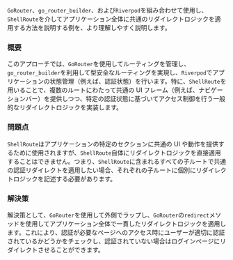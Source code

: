 `GoRouter`、`go_router_builder`、および`Riverpod`を組み合わせて使用し、`ShellRoute`を介してアプリケーション全体に共通のリダイレクトロジックを適用する方法を説明する例を、より理解しやすく説明します。

### 概要

このアプローチでは、`GoRouter`を使用してルーティングを管理し、`go_router_builder`を利用して型安全なルーティングを実現し、`Riverpod`でアプリケーションの状態管理（例えば、認証状態）を行います。特に、`ShellRoute`を用いることで、複数のルートにわたって共通の UI フレーム（例えば、ナビゲーションバー）を提供しつつ、特定の認証状態に基づいてアクセス制御を行う一般的なリダイレクトロジックを実装します。

### 問題点

`ShellRoute`はアプリケーションの特定のセクションに共通の UI や動作を提供するために使用されますが、`ShellRoute`自体にリダイレクトロジックを直接適用することはできません。つまり、`ShellRoute`に含まれるすべての子ルートで共通の認証リダイレクトを適用したい場合、それぞれの子ルートに個別にリダイレクトロジックを記述する必要があります。

### 解決策

解決策として、`GoRouter`を使用して外側でラップし、`GoRouter`の`redirect`メソッドを使用してアプリケーション全体で一貫したリダイレクトロジックを適用します。これにより、認証が必要なページへのアクセス時にユーザーが適切に認証されているかどうかをチェックし、認証されていない場合はログインページにリダイレクトさせることができます。
